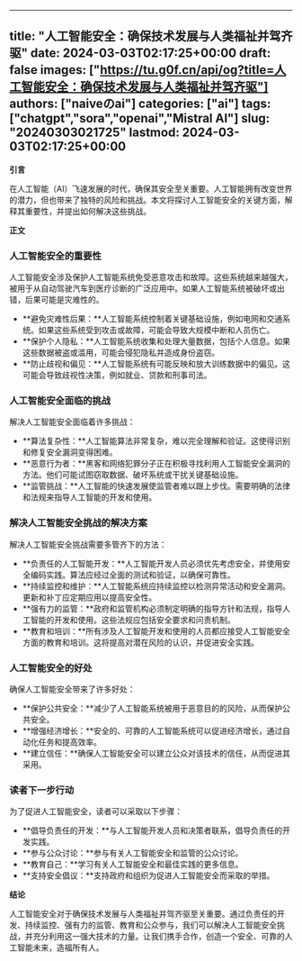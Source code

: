 
---
title: "人工智能安全：确保技术发展与人类福祉并驾齐驱"
date: 2024-03-03T02:17:25+00:00
draft: false
images: ["https://tu.g0f.cn/api/og?title=人工智能安全：确保技术发展与人类福祉并驾齐驱"]
authors: ["naiveのai"]
categories: ["ai"]
tags: ["chatgpt","sora","openai","Mistral AI"]
slug: "20240303021725"
lastmod: 2024-03-03T02:17:25+00:00
---
**引言**

在人工智能（AI）飞速发展的时代，确保其安全至关重要。人工智能拥有改变世界的潜力，但也带来了独特的风险和挑战。本文将探讨人工智能安全的关键方面，解释其重要性，并提出如何解决这些挑战。

**正文**

### 人工智能安全的重要性

人工智能安全涉及保护人工智能系统免受恶意攻击和故障。这些系统越来越强大，被用于从自动驾驶汽车到医疗诊断的广泛应用中。如果人工智能系统被破坏或出错，后果可能是灾难性的。

* **避免灾难性后果：**人工智能系统控制着关键基础设施，例如电网和交通系统。如果这些系统受到攻击或故障，可能会导致大规模中断和人员伤亡。
* **保护个人隐私：**人工智能系统收集和处理大量数据，包括个人信息。如果这些数据被盗或滥用，可能会侵犯隐私并造成身份盗窃。
* **防止歧视和偏见：**人工智能系统有可能反映和放大训练数据中的偏见。这可能会导致歧视性决策，例如就业、贷款和刑事司法。

### 人工智能安全面临的挑战

解决人工智能安全面临着许多挑战：

* **算法复杂性：**人工智能算法非常复杂，难以完全理解和验证。这使得识别和修复安全漏洞变得困难。
* **恶意行为者：**黑客和网络犯罪分子正在积极寻找利用人工智能安全漏洞的方法。他们可能试图窃取数据、破坏系统或干扰关键基础设施。
* **监管挑战：**人工智能的快速发展使监管者难以跟上步伐。需要明确的法律和法规来指导人工智能的开发和使用。

### 解决人工智能安全挑战的解决方案

解决人工智能安全挑战需要多管齐下的方法：

* **负责任的人工智能开发：**人工智能开发人员必须优先考虑安全，并使用安全编码实践。算法应经过全面的测试和验证，以确保可靠性。
* **持续监控和维护：**人工智能系统应持续监控以检测异常活动和安全漏洞。更新和补丁应定期应用以提高安全性。
* **强有力的监管：**政府和监管机构必须制定明确的指导方针和法规，指导人工智能的开发和使用。这些法规应包括安全要求和问责机制。
* **教育和培训：**所有涉及人工智能开发和使用的人员都应接受人工智能安全方面的教育和培训。这将提高对潜在风险的认识，并促进安全实践。

### 人工智能安全的好处

确保人工智能安全带来了许多好处：

* **保护公共安全：**减少了人工智能系统被用于恶意目的的风险，从而保护公共安全。
* **增强经济增长：**安全的、可靠的人工智能系统可以促进经济增长，通过自动化任务和提高效率。
* **建立信任：**确保人工智能安全可以建立公众对该技术的信任，从而促进其采用。

### 读者下一步行动

为了促进人工智能安全，读者可以采取以下步骤：

* **倡导负责任的开发：**与人工智能开发人员和决策者联系，倡导负责任的开发实践。
* **参与公众讨论：**参与有关人工智能安全和监管的公众讨论。
* **教育自己：**学习有关人工智能安全和最佳实践的更多信息。
* **支持安全倡议：**支持政府和组织为促进人工智能安全而采取的举措。

**结论**

人工智能安全对于确保技术发展与人类福祉并驾齐驱至关重要。通过负责任的开发、持续监控、强有力的监管、教育和公众参与，我们可以解决人工智能安全挑战，并充分利用这一强大技术的力量。让我们携手合作，创造一个安全、可靠的人工智能未来，造福所有人。
